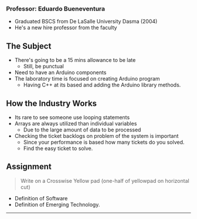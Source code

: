 ### Professor: Eduardo Bueneventura
- Graduated BSCS from De LaSalle University Dasma (2004)
- He's a new hire professor from the faculty
## The Subject
- There's going to be a 15 mins allowance to be late
	- Still, be punctual
- Need to have an Arduino components
- The laboratory time is focused on creating Arduino program
	- Having C++ at its based and adding the Arduino library methods.


## How the Industry Works
- Its rare to see someone use looping statements
- Arrays are always utilized than individual variables
	- Due to the large amount of data to be processed
- Checking the ticket backlogs on problem of the system is important
	- Since your performance is based how many tickets do you solved.
	- Find the easy ticket to solve.

## Assignment
> Write on a Crosswise Yellow pad (one-half of yellowpad on horizontal cut)

- Definition of Software
- Definition of Emerging Technology.

----
